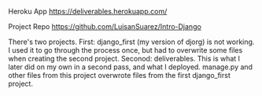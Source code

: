 Heroku App
https://deliverables.herokuapp.com/

Project Repo
https://github.com/LuisanSuarez/Intro-Django

There's two projects. 
First: django_first (my version of djorg) is not
working. I used it to go through the process once, but had to overwrite
some files when creating the second project.
Seconod: deliverables. This is what I later did on my own in a second pass,
and what I deployed. manage.py and other files from this project overwrote
files from the first django_first project.